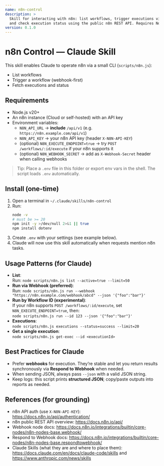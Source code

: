 ```yaml
---
name: n8n-control
description: >
  Skill for interacting with n8n: list workflows, trigger executions via webhook (preferred),
  and check execution status using the public n8n REST API. Requires Node 20+.
version: 0.1.0
---
```


# n8n Control — Claude Skill

This skill enables Claude to operate n8n via a small CLI (`scripts/n8n.js`):
- List workflows
- Trigger a workflow (webhook-first)
- Fetch executions and status

## Requirements
- Node.js v20+
- An n8n instance (Cloud or self-hosted) with an API key
- Environment variables:
  - `N8N_API_URL` → **include** `/api/v1` (e.g. `https://n8n.example.com/api/v1`)
  - `N8N_API_KEY` → your n8n API key (header `X-N8N-API-KEY`)
  - (optional) `N8N_EXECUTE_ENDPOINT=true` → try `POST /workflows/:id/execute` if your n8n supports it
  - (optional) `N8N_WEBHOOK_SECRET` → add as `X-Webhook-Secret` header when calling webhooks

> Tip: Place a `.env` file in this folder or export env vars in the shell. The script loads `.env` automatically.

## Install (one-time)
1. Open a terminal in `~/.claude/skills/n8n-control`
2. Run:
   ```bash
   node -v
   # must be >= 20
   npm init -y >/dev/null 2>&1 || true
   npm install dotenv
   ```
3. Create `.env` with your settings (see example below).
4. Claude will now use this skill automatically when requests mention n8n tasks.

## Usage Patterns (for Claude)
- **List**:  
  Run: `node scripts/n8n.js list --active=true --limit=50`
- **Run via Webhook (preferred)**:  
  Run: `node scripts/n8n.js run --webhook "https://n8n.example.com/webhook/abcd" --json '{"foo":"bar"}'`
- **Run by Workflow ID (experimental)**:  
  If your n8n supports `POST /workflows/:id/execute`, set `N8N_EXECUTE_ENDPOINT=true`, then:  
  `node scripts/n8n.js run --id 123 --json '{"foo":"bar"}'`
- **Executions**:  
  `node scripts/n8n.js executions --status=success --limit=20`
- **Get a single execution**:  
  `node scripts/n8n.js get-exec --id <executionId>`

## Best Practices for Claude
- Prefer **webhooks** for execution. They’re stable and let you return results synchronously via **Respond to Webhook** when needed.
- When sending JSON, always pass `--json` with a valid JSON string.
- Keep logs: this script prints **structured JSON**; copy/paste outputs into reports as needed.

## References (for grounding)
- n8n API auth (use `X-N8N-API-KEY`): https://docs.n8n.io/api/authentication/  
- n8n public REST API overview: https://docs.n8n.io/api/  
- Webhook node docs: https://docs.n8n.io/integrations/builtin/core-nodes/n8n-nodes-base.webhook/  
- Respond to Webhook docs: https://docs.n8n.io/integrations/builtin/core-nodes/n8n-nodes-base.respondtowebhook/  
- Claude Skills (what they are and where to place them): https://docs.claude.com/en/docs/claude-code/skills and https://www.anthropic.com/news/skills
